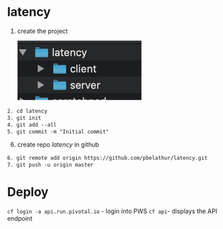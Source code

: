 # latency

1. create the project

   ![](project-directory-structure.png)
```
2. cd latency
3. git init
4. git add --all
5. git commit -m "Initial commit"
```
6. create repo *latency* in github
```
6. git remote add origin https://github.com/pbelathur/latency.git
7. git push -u origin master
```

# Deploy

`cf login -a api.run.pivotal.io` - login into PWS
`cf api`- displays the API endpoint
